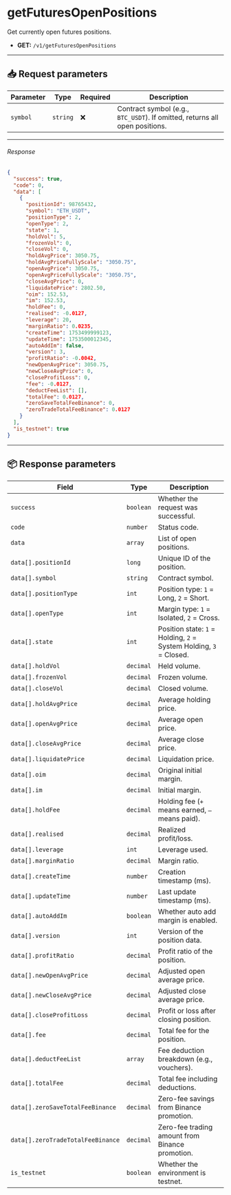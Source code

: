 # getFuturesOpenPositions

Get currently open futures positions.

- **GET:** `/v1/getFuturesOpenPositions`

---

## 📥 Request parameters

| **Parameter** | **Type**   | **Required** | **Description**                        |
|---------------|------------|--------------|----------------------------------------|
| `symbol`      | `string`   | ❌           | Contract symbol (e.g., `BTC_USDT`). If omitted, returns all open positions. |

---

###### Response

```json
{
  "success": true,
  "code": 0,
  "data": [
    {
      "positionId": 98765432,
      "symbol": "ETH_USDT",
      "positionType": 2,
      "openType": 2,
      "state": 1,
      "holdVol": 5,
      "frozenVol": 0,
      "closeVol": 0,
      "holdAvgPrice": 3050.75,
      "holdAvgPriceFullyScale": "3050.75",
      "openAvgPrice": 3050.75,
      "openAvgPriceFullyScale": "3050.75",
      "closeAvgPrice": 0,
      "liquidatePrice": 2802.50,
      "oim": 152.53,
      "im": 152.53,
      "holdFee": 0,
      "realised": -0.0127,
      "leverage": 20,
      "marginRatio": 0.0235,
      "createTime": 1753499999123,
      "updateTime": 1753500012345,
      "autoAddIm": false,
      "version": 3,
      "profitRatio": -0.0042,
      "newOpenAvgPrice": 3050.75,
      "newCloseAvgPrice": 0,
      "closeProfitLoss": 0,
      "fee": -0.0127,
      "deductFeeList": [],
      "totalFee": 0.0127,
      "zeroSaveTotalFeeBinance": 0,
      "zeroTradeTotalFeeBinance": 0.0127
    }
  ],
  "is_testnet": true
}
```

---

## 📦 Response parameters

| **Field**                      | **Type**    | **Description**                                                       |
|--------------------------------|-------------|-----------------------------------------------------------------------|
| `success`                      | `boolean`   | Whether the request was successful.                                   |
| `code`                         | `number`    | Status code.                                                          |
| `data`                         | `array`     | List of open positions.                                               |
| `data[].positionId`           | `long`      | Unique ID of the position.                                            |
| `data[].symbol`               | `string`    | Contract symbol.                                                      |
| `data[].positionType`         | `int`       | Position type: `1` = Long, `2` = Short.                               |
| `data[].openType`             | `int`       | Margin type: `1` = Isolated, `2` = Cross.                             |
| `data[].state`                | `int`       | Position state: `1` = Holding, `2` = System Holding, `3` = Closed.    |
| `data[].holdVol`              | `decimal`   | Held volume.                                                          |
| `data[].frozenVol`            | `decimal`   | Frozen volume.                                                        |
| `data[].closeVol`             | `decimal`   | Closed volume.                                                        |
| `data[].holdAvgPrice`         | `decimal`   | Average holding price.                                                |
| `data[].openAvgPrice`         | `decimal`   | Average open price.                                                   |
| `data[].closeAvgPrice`        | `decimal`   | Average close price.                                                  |
| `data[].liquidatePrice`       | `decimal`   | Liquidation price.                                                    |
| `data[].oim`                  | `decimal`   | Original initial margin.                                              |
| `data[].im`                   | `decimal`   | Initial margin.                                                       |
| `data[].holdFee`              | `decimal`   | Holding fee (`+` means earned, `–` means paid).                       |
| `data[].realised`             | `decimal`   | Realized profit/loss.                                                 |
| `data[].leverage`             | `int`       | Leverage used.                                                        |
| `data[].marginRatio`          | `decimal`   | Margin ratio.                                                         |
| `data[].createTime`           | `number`    | Creation timestamp (ms).                                              |
| `data[].updateTime`           | `number`    | Last update timestamp (ms).                                           |
| `data[].autoAddIm`            | `boolean`   | Whether auto add margin is enabled.                                   |
| `data[].version`              | `int`       | Version of the position data.                                         |
| `data[].profitRatio`          | `decimal`   | Profit ratio of the position.                                         |
| `data[].newOpenAvgPrice`      | `decimal`   | Adjusted open average price.                                          |
| `data[].newCloseAvgPrice`     | `decimal`   | Adjusted close average price.                                         |
| `data[].closeProfitLoss`      | `decimal`   | Profit or loss after closing position.                                |
| `data[].fee`                  | `decimal`   | Total fee for the position.                                           |
| `data[].deductFeeList`        | `array`     | Fee deduction breakdown (e.g., vouchers).                             |
| `data[].totalFee`             | `decimal`   | Total fee including deductions.                                       |
| `data[].zeroSaveTotalFeeBinance` | `decimal` | Zero-fee savings from Binance promotion.                              |
| `data[].zeroTradeTotalFeeBinance`| `decimal` | Zero-fee trading amount from Binance promotion.                       |
| `is_testnet`                  | `boolean`   | Whether the environment is testnet.                                   |
